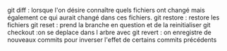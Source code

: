 git diff : lorsque l'on désire connaître quels fichiers ont changé mais également ce qui aurait changé dans ces fichiers.
git restore : restore les fichiers
git reset : prend la branche en question et de la reinitialiser 
git checkout :on se deplace dans l arbre avec 
git revert : on enregistre de nouveaux commits pour inverser l'effet de certains commits précédents